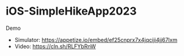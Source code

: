 # iOS-SimpleHikeApp2023

Demo 

- Simulator: https://appetize.io/embed/ef25cnprx7x4jqciji4jj67lxm
- Video: https://cln.sh/RLFYbRnW
